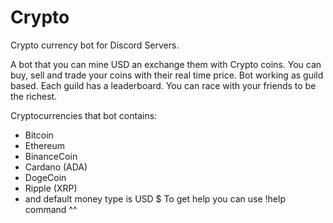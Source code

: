 # Crypto
 Crypto currency bot for Discord Servers.
 
A bot that you can mine USD an exchange them with Crypto coins. You can buy, sell and trade your coins with their real time price.
Bot working as guild based. Each guild has a leaderboard. You can race with your friends to be the richest.

Cryptocurrencies that bot contains:

- Bitcoin
- Ethereum
- BinanceCoin
- Cardano (ADA)
- DogeCoin
- Ripple (XRP)
- and default money type is USD $
To get help you can use !help command ^^
